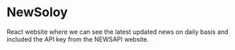 # NewSoloy
React website where we can see the latest updated news on daily basis and included the API key from the NEWSAPI website.
